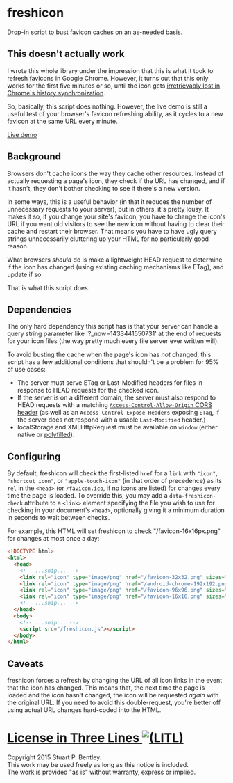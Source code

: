 # freshicon

Drop-in script to bust favicon caches on an as-needed basis.

## This doesn't actually work

I wrote this whole library under the impression that this is what it took to refresh favicons in Google Chrome. However, it turns out that this only works for the first five minutes or so, until the icon gets [irretrievably lost in Chrome's history synchronization](https://code.google.com/p/chromium/issues/detail?id=440322#c6).

So, basically, this script does nothing. However, the live demo is still a useful test of your browser's favicon refreshing ability, as it cycles to a new favicon at the same URL every minute.

[Live demo](http://tilde.works/~spb/freshicon/index.html)

## Background

Browsers don't cache icons the way they cache other resources. Instead of
actually requesting a page's icon, they check if the URL has changed, and if
it hasn't, they don't bother checking to see if there's a new version.

In some ways, this is a useful behavior (in that it reduces the number of
unnecessary requests to your server), but in others, it's pretty lousy. It
makes it so, if you change your site's favicon, you have to change the icon's
URL if you want old visitors to see the new icon without having to clear their
cache and restart their browser. That means you have to have ugly query strings
unnecessarily cluttering up your HTML for no particularly good reason.

What browsers *should* do is make a lightweight HEAD request to determine if
the icon has changed (using existing caching mechanisms like ETag), and update
if so.

That is what this script does.

## Dependencies

The only hard dependency this script has is that your server can handle a query
string parameter like '?_now=1433441550731' at the end of requests for your
icon files (the way pretty much every file server ever written will).

To avoid busting the cache when the page's icon has *not* changed, this script
has a few additional conditions that shouldn't be a problem for 95% of use
cases:

- The server must serve ETag or Last-Modified headers for files in response to
  HEAD requests for the checked icon.
- If the server is on a different domain, the server must also respond to HEAD
  requests with a matching [`Access-Control-Allow-Origin` CORS header][cors]
  (as well as an `Access-Control-Expose-Headers` exposing `ETag`, if the
  server does not respond with a usable `Last-Modified` header.)
- localStorage and XMLHttpRequest must be available on `window` (either native
  or [polyfilled][polyfills]).

[polyfills]: https://github.com/Modernizr/Modernizr/wiki/HTML5-Cross-Browser-Polyfills#web-storage-localstorage-and-sessionstorage
[cors]: https://developer.mozilla.org/en-US/docs/Web/HTTP/Access_control_CORS#Access-Control-Allow-Origin

## Configuring

By default, freshicon will check the first-listed `href` for a `link` with
`"icon"`, `"shortcut icon"`, or `"apple-touch-icon"` (in that order of
precedence) as its `rel` in the `<head>` (or `/favicon.ico`, if no icons are
listed) for changes every time the page is loaded. To override this, you may
add a `data-freshicon-check` attribute to a `<link>` element specifying the
file you wish to use for checking in your document's `<head>`, optionally
giving it a minimum duration in seconds to wait between checks.

For example, this HTML will set freshicon to check "/favicon-16x16px.png" for
changes at most once a day:

```html
<!DOCTYPE html>
<html>
  <head>
    <!-- ...snip... -->
    <link rel="icon" type="image/png" href="/favicon-32x32.png" sizes="32x32">
    <link rel="icon" type="image/png" href="/android-chrome-192x192.png" sizes="192x192">
    <link rel="icon" type="image/png" href="/favicon-96x96.png" sizes="96x96">
    <link rel="icon" type="image/png" href="/favicon-16x16.png" sizes="16x16" data-freshicon-check="86400">
    <!-- ...snip... -->
  </head>
  <body>
    <!-- ...snip... -->
    <script src="/freshicon.js"></script>
  </body>
</html>
```

## Caveats

freshicon forces a refresh by changing the URL of all icon links in the event
that the icon has changed. This means that, the next time the page is loaded
and the icon hasn't changed, the icon will be requested *again* with the
original URL. If you need to avoid this double-request, you're better off
using actual URL changes hard-coded into the HTML.

# [License in Three Lines ![(LITL)](https://litl-license.org/logo.svg)][LITL]

[LITL]: https://litl-license.org

Copyright 2015 Stuart P. Bentley.<br>
This work may be used freely as long as this notice is included.<br>
The work is provided "as is" without warranty, express or implied.
